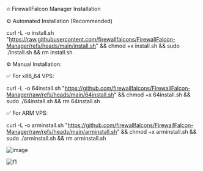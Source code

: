 🔥 FirewallFalcon Manager Installation


⚙️ Automated Installation (Recommended)



curl -L -o install.sh "https://raw.githubusercontent.com/firewallfalcons/FirewallFalcon-Manager/refs/heads/main/install.sh" && chmod +x install.sh && sudo ./install.sh && rm install.sh


⚙️ Manual Installation:

✅ For x86_64 VPS:

curl -L -o 64install.sh "https://github.com/firewallfalcons/FirewallFalcon-Manager/raw/refs/heads/main/64install.sh" && chmod +x 64install.sh && sudo ./64install.sh && rm 64install.sh

✅ For ARM VPS:

curl -L -o arminstall.sh "https://github.com/firewallfalcons/FirewallFalcon-Manager/raw/refs/heads/main/arminstall.sh" && chmod +x arminstall.sh && sudo ./arminstall.sh && rm arminstall.sh





![image](https://github.com/user-attachments/assets/c008072f-97ee-4830-98ae-4cbd1623660a) 



![f1](https://github.com/user-attachments/assets/7a7c4717-c0a7-4472-bb01-423ba894d856)



